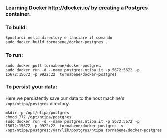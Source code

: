 ### Learning Docker http://docker.io/ by creating a Postgres container.

### To build:

	Spostarsi nella directory e lanciare il comando
    sudo docker build tornabene/docker-postgres .
  
### To run:

    sudo docker pull tornabene/docker-postgres
    sudo docker run -d --name postgres.ntipa.it -p 5672:5672 -p 15672:15672 -p 9922:22  tornabene/docker-postgres
    
### To persist your data:

Here we persistently save our data to the host machine's ``/opt/ntipa/postgres`` directory.

    mkdir -p /opt/ntipa/postgres
    chmod 777 /opt/ntipa/postgres
    sudo docker run -d --name postgres.ntipa.it -p 5672:5672 -p 15672:15672 -p 9922:22  tornabene/docker-postgres -v /opt/ntipa/postgres:/var/lib/postgres/ntipa tornabene/docker-postgres